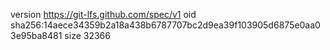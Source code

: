 version https://git-lfs.github.com/spec/v1
oid sha256:14aece34359b2a18a438b6787707bc2d9ea39f103905d6875e0aa03e95ba8481
size 32366
